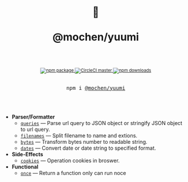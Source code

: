 <div align="center">
  <h1>
    <br/>
    🧰
    <br />
    <br />
    @mochen/yuumi
    <br />
    <br />
  </h1>
  <sup>
    <br />
    <a href="https://www.npmjs.com/package/@mochen/yuumi">
      <img src="https://img.shields.io/npm/v/@mochen/yuumi.svg" alt="npm package" />
    </a>
    <a href="https://codecov.io/gh/imochen/yuumi">
      <img src="https://codecov.io/gh/imochen/yuumi/branch/master/graph/badge.svg" alt="CircleCI master" />
    </a>
    <a href="https://imochen.github.io/yuumi/">
      <img src="https://img.shields.io/badge/document-published-brightgreen" alt="npm downloads" />
    </a>
    <br />
  </sup>
  <br />
  <pre>npm i <a href="https://www.npmjs.com/package/@mochen/yuumi">@mochen/yuumi</a></pre>
  <br />
  <br />
</div>

- **Parser/Formatter**
  - [`queries`](https://imochen.github.io/yuumi/modules/_queries_.html) &mdash; Parse url query to JSON object or stringify JSON object to url query.
  - [`filenames`](https://imochen.github.io/yuumi/modules/_filenames_.html) &mdash; Split filename to name and extions.
  - [`bytes`](https://imochen.github.io/yuumi/modules/_bytes_.html) &mdash; Transform bytes number to readable string.
  - [`dates`](https://imochen.github.io/yuumi/modules/_dates_.html) &mdash; Convert date or date string to specified format.
- **Side-Effects**
  - [`cookies`](https://imochen.github.io/yuumi/modules/_cookies_.html) &mdash; Operation cookies in broswer.
- **Functional**
  - [`once`](https://imochen.github.io/yuumi/modules/_once_.html) &mdash; Return a function only can run noce
